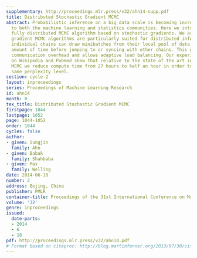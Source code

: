 ```yaml
---
supplementary: http://proceedings.mlr.press/v32/ahn14-supp.pdf
title: Distributed Stochastic Gradient MCMC
abstract: Probabilistic inference on a big data scale is becoming increasingly relevant
  to both the machine learning and statistics communities. Here we introduce the first
  fully distributed MCMC algorithm based on stochastic gradients. We argue that stochastic
  gradient MCMC algorithms are particularly suited for distributed inference because
  individual chains can draw minibatches from their local pool of data for a flexible
  amount of time before jumping to or syncing with other chains. This greatly reduces
  communication overhead and allows adaptive load balancing. Our experiments for LDA
  on Wikipedia and Pubmed show that relative to the state of the art in distributed
  MCMC we reduce compute time from 27 hours to half an hour in order to reach the
  same perplexity level.
section: cycle-2
layout: inproceedings
series: Proceedings of Machine Learning Research
id: ahn14
month: 0
tex_title: Distributed Stochastic Gradient MCMC
firstpage: 1044
lastpage: 1052
page: 1044-1052
order: 1044
cycles: false
author:
- given: Sungjin
  family: Ahn
- given: Babak
  family: Shahbaba
- given: Max
  family: Welling
date: 2014-06-18
number: 2
address: Bejing, China
publisher: PMLR
container-title: Proceedings of the 31st International Conference on Machine Learning
volume: '32'
genre: inproceedings
issued:
  date-parts:
  - 2014
  - 6
  - 18
pdf: http://proceedings.mlr.press/v32/ahn14.pdf
# Format based on citeproc: http://blog.martinfenner.org/2013/07/30/citeproc-yaml-for-bibliographies/
---
```

